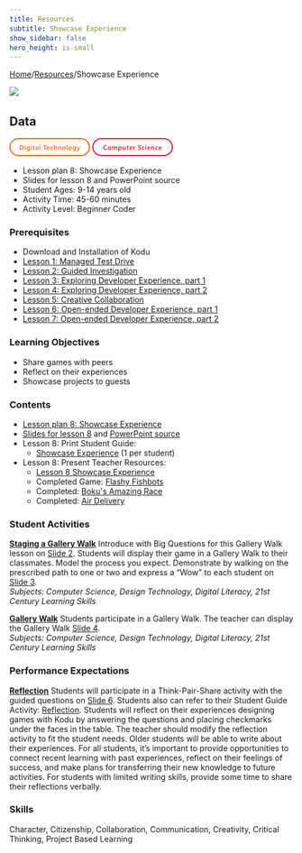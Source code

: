 ```yaml
---
title: Resources
subtitle: Showcase Experience
show_sidebar: false
hero_height: is-small
---
```


[Home](..)/[Resources](.)/Showcase Experience

[![](https://www.kodugamelab.com/API/Thumbnail?world=3M1kkWjzb0ateucfWn9LcQ==)](https://worlds.kodugamelab.com/world/3M1kkWjzb0ateucfWn9LcQ==)

## Data
![Digital Technology](dt.png) ![Computer Science](cs.png)

* Lesson plan 8: Showcase Experience
* Slides for lesson 8 and PowerPoint source
* Student Ages: 9-14 years old
* Activity Time: 45-60 minutes
* Activity Level: Beginner Coder

### Prerequisites 
* Download and Installation of Kodu
* [Lesson 1: Managed Test Drive](managed_test_drive)
* [Lesson 2: Guided Investigation](2_Lesson_Kodu_Makerspace.pdf)
* [Lesson 3: Exploring Developer Experience, part 1](3_Lesson_Kodu_Makerspace.pdf>)
* [Lesson 4: Exploring Developer Experience, part 2](4_Lesson_Kodu_Makerspace.pdf>)
* [Lesson 5: Creative Collaboration](creative_collaboration)
* [Lesson 6: Open-ended Developer Experience, part 1](open_ended_developer_experience_part_1)
* [Lesson 7: Open-ended Developer Experience, part 2](open_ended_developer_experience_part_2)

### Learning Objectives
* Share games with peers
* Reflect on their experiences
* Showcase projects to guests

### Contents
* [Lesson plan 8: Showcase Experience](8_Lesson_Kodu_Makerspace.pdf)
* [Slides for lesson 8](8_Slides_Kodu_Makerspace.pdf) and [PowerPoint source](Lesson_8_Teacher_Resources.zip)
* Lesson 8: Print Student Guide:
  * [Showcase Experience](Student_Guide_Kodu_Makerspace.pdf#page=25) (1 per student)
* Lesson 8: Present Teacher Resources:
  * [Lesson 8 Showcase Experience](8_Lesson_Kodu_Makerspace.pdf)
  * Completed Game: [Flashy Fishbots](http://worlds.kodugamelab.com/world/sQSa7QMWL06j_Z0r8xuKOA==)
  * Completed: [Boku's Amazing Race](http://worlds.kodugamelab.com/world/3M1kkWjzb0ateucfWn9LcQ==)
  * Completed: [Air Delivery](http://worlds.kodugamelab.com/world/cNsGpAT6CU6OtEFDEyGbcQ==)

### Student Activities
[**Staging a Gallery Walk**](8_Lesson_Kodu_Makerspace.pdf#page=2)
Introduce with Big Questions for this Gallery Walk lesson on [Slide 2](8_Slides_Kodu_Makerspace.pdf#page=2). Students will display their game in a Gallery Walk to their classmates. Model the process you expect. Demonstrate by walking on the prescribed path to one or two and express a “Wow” to each student on [Slide 3](8_Slides_Kodu_Makerspace.pdf#page=3).<br>
*Subjects: Computer Science, Design Technology, Digital Literacy, 21st Century Learning
Skills*

[**Gallery Walk**]()
Students participate in a Gallery Walk. The teacher can display the Gallery Walk [Slide 4](8_Slides_Kodu_Makerspace.pdf#page=4).<br>
*Subjects: Computer Science, Design Technology, Digital Literacy, 21st Century Learning Skills*

### Performance Expectations
[**Reflection**](8_Lesson_Kodu_Makerspace.pdf#page=3) 
Students will participate in a Think-Pair-Share activity with the guided questions on [Slide 6](8_Slides_Kodu_Makerspace.pdf#page=6). Students also can refer to their Student Guide Activity: [Reflection](Student_Guide_Kodu_Makerspace.pdf#page=26). Students will reflect on their experiences designing games with Kodu by answering the questions and placing checkmarks under the faces in the table. The teacher should modify the reflection activity to fit the student needs. Older students will be able to write about their experiences. For all students, it’s important to provide opportunities to connect recent learning with past experiences, reflect on their feelings of success, and make plans for transferring their new knowledge to future activities. For students with limited writing skills, provide some time to share their reflections verbally. 

### Skills
Character,
Citizenship,
Collaboration,
Communication,
Creativity,
Critical Thinking,
Project Based Learning


